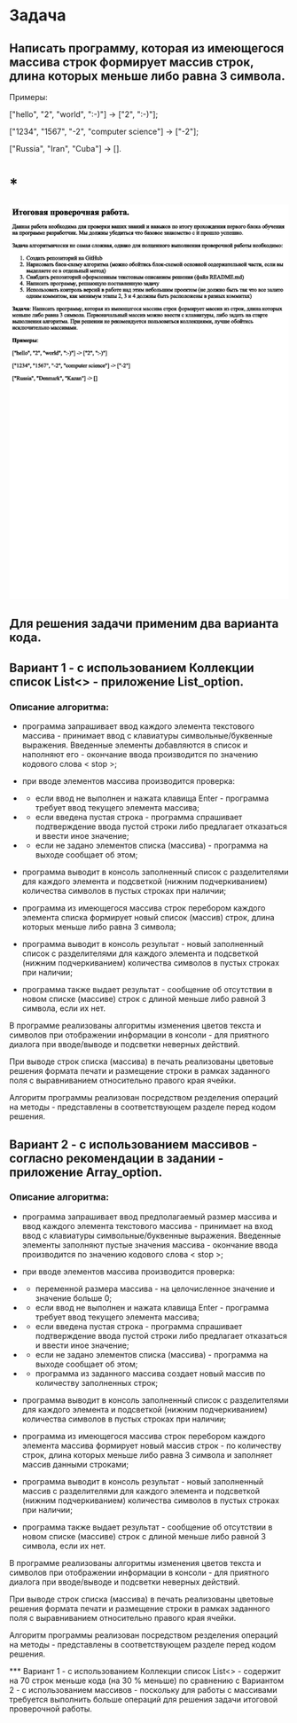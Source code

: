 # Задача

## Написать программу, которая из имеющегося массива строк формирует массив строк, длина которых меньше либо равна 3 символа.

Примеры:

["hello", "2", "world", ":-)"] -> ["2", ":-)"];

["1234", "1567", "-2", "computer science"] -> ["-2"];

["Russia", "Iran", "Cuba"] -> [].
# *

![Здесь должен быть листок с текстом!](task.png)

## Для решения задачи применим два варианта кода.

## Вариант 1 - с использованием Коллекции список List<> - приложение List_option.

### Описание алгоритма:
 - программа запрашивает ввод каждого элемента текстового массива - принимает ввод с клавиатуры символьные/буквенные выражения. Введенные элементы добавляются в список и наполняют его - окончание ввода производится по значению кодового слова < stop >;

 - при вводе элементов массива производится проверка:
 - - если ввод не выполнен и нажата клавища Enter - программа требует ввод текущего элемента массива;
 - - если введена пустая строка - программа спрашивает подтверждение ввода пустой строки либо предлагает отказаться и ввести иное значение;
 - - если не задано элементов списка (массива) - программа на выходе сообщает об этом;

 - программа выводит в консоль заполненный список с разделителями для каждого элемента и подсветкой (нижним подчеркиванием) количества символов в пустых строках при наличии;

 - программа из имеющегося массива строк перебором каждого элемента списка формирует новый список (массив) строк, длина которых меньше либо равна 3 символа;

 - программа выводит в консоль результат - новый заполненный список с разделителями для каждого элемента и подсветкой (нижним подчеркиванием) количества символов в пустых строках при наличии;

 - программа также выдает результат - сообщение об отсутствии в новом списке (массиве) строк с длиной  меньше либо равной 3 символа, если их нет.

В программе реализованы алгоритмы изменения цветов текста и символов при отображении информации в консоли - для приятного диалога при вводе/выводе и подсветки неверных действий.

При выводе строк списка (массива) в печать реализованы цветовые решения формата печати и размещение строки в рамках заданного поля с выравниванием относительно правого края ячейки.

Алгоритм программы реализован посредством резделения операций на методы - представлены в соответствующем разделе перед кодом решения.


## Вариант 2 - с использованием массивов - согласно рекомендации в задании - приложение Array_option.

### Описание алгоритма:
- программа запрашивает ввод предполагаемый размер массива и ввод каждого элемента текстового массива - принимает на вход ввод с клавиатуры символьные/буквенные выражения. Введенные элементы заполняют пустые значения массива - окончание ввода производится по значению кодового слова < stop >;

 - при вводе элементов массива производится проверка:
 - - переменной размера массива - на целочисленное значение и значение больше 0; 
 - - если ввод не выполнен и нажата клавища Enter - программа требует ввод текущего элемента массива;
 - - если введена пустая строка - программа спрашивает подтверждение ввода пустой строки либо предлагает отказаться и ввести иное значение;
 - - если не задано элементов списка (массива) - программа на выходе сообщает об этом;

 - - программа из заданного массива создает новый массив по количеству заполненных строк;

 - программа выводит в консоль заполненный список с разделителями для каждого элемента и подсветкой (нижним подчеркиванием) количества символов в пустых строках при наличии;

 - программа из имеющегося массива строк перебором каждого элемента массива формирует новый массив строк - по количеству строк, длина которых меньше либо равна 3 символа и заполняет массив данными строками;

 - программа выводит в консоль результат - новый заполненный массив с разделителями для каждого элемента и подсветкой (нижним подчеркиванием) количества символов в пустых строках при наличии;

 - программа также выдает результат - сообщение об отсутствии в новом списке (массиве) строк с длиной  меньше либо равной 3 символа, если их нет.

В программе реализованы алгоритмы изменения цветов текста и символов при отображении информации в консоли - для приятного диалога при вводе/выводе и подсветки неверных действий.

При выводе строк списка (массива) в печать реализованы цветовые решения формата печати и размещение строки в рамках заданного поля с выравниванием относительно правого края ячейки.

Алгоритм программы реализован посредством резделения операций на методы - представлены в соответствующем разделе перед кодом решения.

*** Вариант 1 - с использованием Коллекции список List<> - содержит на 70 строк меньше кода (на 30 % меньше) по сравнению с Вариантом 2 - с использованием массивов - поскольку для работы с массивами требуется выполнить больше операций для решения задачи итоговой проверочной работы. 









